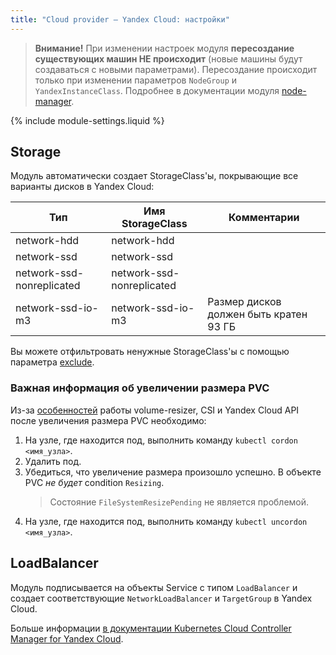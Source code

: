 ```yaml
---
title: "Cloud provider — Yandex Cloud: настройки"
---
```


> **Внимание!** При изменении настроек модуля **пересоздание существующих машин НЕ происходит** (новые машины будут создаваться с новыми параметрами). Пересоздание происходит только при изменении параметров `NodeGroup` и `YandexInstanceClass`. Подробнее в документации модуля [node-manager](../../modules/040-node-manager/faq.html#как-пересоздать-эфемерные-машины-в-облаке-с-новой-конфигурацией).

{% include module-settings.liquid %}

## Storage

Модуль автоматически создает StorageClass'ы, покрывающие все варианты дисков в Yandex Cloud:

| Тип | Имя StorageClass | Комментарии |
|---|---|---|
| network-hdd | network-hdd | |'
| network-ssd | network-ssd | |
| network-ssd-nonreplicated | network-ssd-nonreplicated | |
| network-ssd-io-m3         | network-ssd-io-m3 | Размер дисков должен быть кратен 93 ГБ |

Вы можете отфильтровать ненужные StorageClass'ы с помощью параметра [exclude](#parameters-storageclass-exclude).

### Важная информация об увеличении размера PVC

Из-за [особенностей](https://github.com/kubernetes-csi/external-resizer/issues/44) работы volume-resizer, CSI и Yandex Cloud API после увеличения размера PVC необходимо:

1. На узле, где находится под, выполнить команду `kubectl cordon <имя_узла>`.
2. Удалить под.
3. Убедиться, что увеличение размера произошло успешно. В объекте PVC *не будет* condition `Resizing`.
   > Состояние `FileSystemResizePending` не является проблемой.
4. На узле, где находится под, выполнить команду `kubectl uncordon <имя_узла>`.

## LoadBalancer

Модуль подписывается на объекты Service с типом `LoadBalancer` и создает соответствующие `NetworkLoadBalancer` и `TargetGroup` в Yandex Cloud.

Больше информации [в документации Kubernetes Cloud Controller Manager for Yandex Cloud](https://github.com/flant/yandex-cloud-controller-manager).
